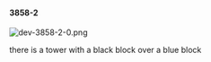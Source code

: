#### 3858-2
![dev-3858-2-0.png](https://github.com/lil-lab/nlvr/raw/master/nlvr/dev/images/3/dev-3858-2-0.png "dev-3858-2-0.png")

there is a tower with a black block over a blue block